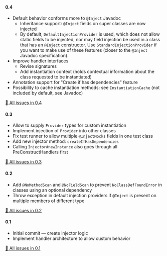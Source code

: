 
#### 0.4
- Default behavior conforms more to `@Inject` Javadoc
  - Inheritance support: `@Inject` fields on super classes are now injected
  - By default, `DefaultInjectionProvider` is used, which does not allow static fields to be injected,
    nor may field injection be used in a class that has an `@Inject` constructor. Use `StandardInjectionProvider`
    if you want to make use of these features (closer to the `@Inject` Javadoc specification).
- Improve handler interfaces
  - Revise signatures
  - Add instantiation context (holds contextual information about the class requested to be instantiated)
- Annotation support for "Create if has dependencies" feature
- Possibility to cache instantiation methods: see `InstantiationCache` (not included by default, see Javadoc)

[:green_book: All issues in 0.4](https://github.com/ljacqu/DependencyInjector/milestone/6?closed=1)

#### 0.3
- Allow to supply `Provider` types for custom instantiation
- Implement injection of `Provider` into other classes
- Fix test runner to allow multiple `@InjectMocks` fields in one test class
- Add new injector method: `createIfHasDependencies`
- Calling `Injector#newInstance` also goes through all PreConstructHandlers first

[:green_book: All issues in 0.3](https://github.com/ljacqu/DependencyInjector/milestone/3?closed=1)

#### 0.2
- Add `@NoMethodScan` and `@NoFieldScan` to prevent `NoClassDefFoundError` in classes using an optional dependency
- Throw exception in default injection providers if `@Inject` is present on multiple members of different type

[:green_book: All issues in 0.2](https://github.com/ljacqu/DependencyInjector/milestone/2?closed=1)


#### 0.1
- Initial commit — create injector logic
- Implement handler architecture to allow custom behavior

[:green_book: All issues in 0.1](https://github.com/ljacqu/DependencyInjector/milestone/1?closed=1)
